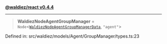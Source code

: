 [**@waldiez/react v0.4.4**](../../README.md)

***

> **WaldiezNodeAgentGroupManager** = `Node`\<[`WaldiezNodeAgentGroupManagerData`](WaldiezNodeAgentGroupManagerData.md), `"agent"`\>

Defined in: src/waldiez/models/Agent/GroupManager/types.ts:23
